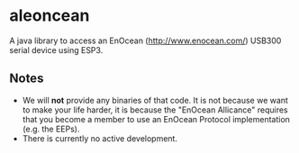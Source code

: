 # aleoncean

A java library to access an EnOcean (http://www.enocean.com/) USB300 serial device using ESP3.

## Notes 

* We will __not__ provide any binaries of that code. It is not because we want to make your life harder, it is because the "EnOcean Allicance" requires that you become a member to use an EnOcean Protocol implementation (e.g. the EEPs).
* There is currently no active development.
